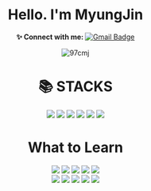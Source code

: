 <!--
**97cmj/97cmj** is a ✨ _special_ ✨ repository because its `README.md` (this file) appears on your GitHub profile.

Here are some ideas to get you started:

- 🔭 I’m currently working on ...
- 🌱 I’m currently learning ...
- 👯 I’m looking to collaborate on ...
- 🤔 I’m looking for help with ...
- 💬 Ask me about ...
- 📫 How to reach me: ...
- 😄 Pronouns: ...
- ⚡ Fun fact: ...
-->

<h1 align="center">Hello. I'm MyungJin</h1>

<p align="center">
  <b>✨ Connect with me: </b>
<!--   <a href="https://www.facebook.com/%EA%B0%9C%EB%B0%9C%EC%9E%90-%EC%96%80-YIAN-105291228657337">
    <img alt="Facebook Badge" src="https://img.shields.io/badge/facebook-1877f2?style=flat-square&logo=facebook&logoColor=white&link=https://www.facebook.com/%EA%B0%9C%EB%B0%9C%EC%9E%90-%EC%96%80-YIAN-105291228657337" />
  </a> -->
  <a href="mailto:dunghasd@gmail.com">
    <img alt="Gmail Badge" src="https://img.shields.io/badge/Gmail-d14836?style=flat-square&logo=Gmail&logoColor=white&link=mailto:dunghasd@gmail.com" />
  </a>
</p>

<p align="center">
  <img align="center" src="https://github-readme-stats.vercel.app/api?username=97cmj&show_icons=true&locale=en" alt="97cmj" />
</p>


<div align=center><h1>📚 STACKS</h1></div>

<div align=center> 
  <img src="https://img.shields.io/badge/java-007396?style=for-the-badge&logo=java&logoColor=white"> 
  <img src="https://img.shields.io/badge/Kotlin-7F52FF?style=for-the-badge&logo=Kotlin&logoColor=white">
  <img src="https://img.shields.io/badge/springboot-6DB33F?style=for-the-badge&logo=springboot&logoColor=white">
  <img src="https://img.shields.io/badge/javascript-F7DF1E?style=for-the-badge&logo=javascript&logoColor=black"> 
  <img src="https://img.shields.io/badge/jquery-0769AD?style=for-the-badge&logo=jquery&logoColor=white">
    <img src="https://img.shields.io/badge/mysql-4479A1?style=for-the-badge&logo=mysql&logoColor=white"> 
  <br>


</div>

<div align=center><h1>What to Learn</h1>
<img src="https://img.shields.io/badge/Node.js-339933?style=for-the-badge&logo=Node.js&logoColor=white">
<img src="https://img.shields.io/badge/RabbitMQ-FF6600?style=for-the-badge&logo=RabbitMQ&logoColor=white">
<img src="https://img.shields.io/badge/Apache Kafka-%3333333.svg?style=for-the-badge&logo=Apache Kafka&logoColor=white"> 
<img src="https://img.shields.io/badge/Redis-DC382D?style=for-the-badge&logo=Redis&logoColor=white"> 
<img src="https://img.shields.io/badge/Prometheus-E6522C?style=for-the-badge&logo=Prometheus&logoColor=white">

<br>
  
<img src="https://img.shields.io/badge/Elasticsearch-005571?style=for-the-badge&logo=Elasticsearch&logoColor=white">
<img src="https://img.shields.io/badge/docker-%230db7ed.svg?style=for-the-badge&logo=docker&logoColor=white"> 
<img src="https://img.shields.io/badge/kubernetes-326CE5?style=for-the-badge&logo=kubernetes&logoColor=white"/>
<img src="https://img.shields.io/badge/aws-232F3E?style=for-the-badge&logo=amazonaws&logoColor=white"/>
<img src="https://img.shields.io/badge/nginx-%23009639.svg?style=for-the-badge&logo=nginx&logoColor=white">
<br>

